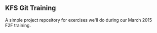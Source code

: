 ## KFS Git Training

A simple project repository for exercises we'll do during our March 2015 F2F training.
